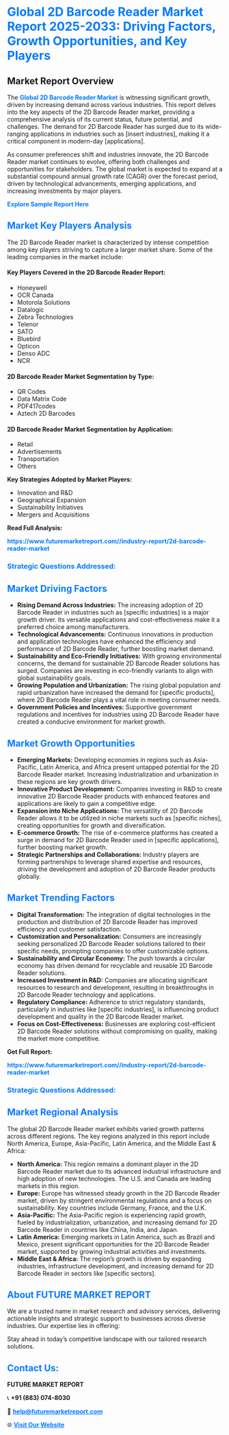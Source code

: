 <h1 style="color: #007BFF;">Global 2D Barcode Reader Market Report 2025-2033: Driving Factors, Growth Opportunities, and Key Players</h1>

<section id="overview">
<h2>Market Report Overview</h2>
<p>The <a href="https://www.futuremarketreport.com//industry-report/2d-barcode-reader-market" style="color: #007BFF; text-decoration: none;"><strong>Global 2D Barcode Reader Market</strong></a> is witnessing significant growth, driven by increasing demand across various industries. This report delves into the key aspects of the 2D Barcode Reader market, providing a comprehensive analysis of its current status, future potential, and challenges. The demand for 2D Barcode Reader has surged due to its wide-ranging applications in industries such as [insert industries], making it a critical component in modern-day [applications].</p>
<p>As consumer preferences shift and industries innovate, the 2D Barcode Reader market continues to evolve, offering both challenges and opportunities for stakeholders. The global market is expected to expand at a substantial compound annual growth rate (CAGR) over the forecast period, driven by technological advancements, emerging applications, and increasing investments by major players.</p>
</section>

<section id="overview">
<p><a href="https://www.futuremarketreport.com//request-sample/reportId=63064" style="color: #007BFF; text-decoration: none;"><strong>Explore Sample Report Here</strong></a></p>
</section>

<section id="key-players">
<h2 style="color: #007BFF;">Market Key Players Analysis</h2>
<p>The 2D Barcode Reader market is characterized by intense competition among key players striving to capture a larger market share. Some of the leading companies in the market include:</p>
<h4>Key Players Covered in the 2D Barcode Reader Report:</h4>
<ul><li>Honeywell</li><li>OCR Canada</li><li>Motorola Solutions</li><li>Datalogic</li><li>Zebra Technologies</li><li>Telenor</li><li>SATO</li><li>Bluebird</li><li>Opticon</li><li>Denso ADC</li><li>NCR</li></ul>
<h4>2D Barcode Reader Market Segmentation by Type:</h4>
<ul><li>QR Codes</li><li>Data Matrix Code</li><li>PDF417codes</li><li>Aztech 2D Barcodes</li></ul>

<h4>2D Barcode Reader Market Segmentation by Application:</h4>
<ul><li>Retail</li><li>Advertisements</li><li>Transportation</li><li>Others</li></ul>
<p><strong>Key Strategies Adopted by Market Players:</strong></p>
<ul>
<li>Innovation and R&D</li>
<li>Geographical Expansion</li>
<li>Sustainability Initiatives</li>
<li>Mergers and Acquisitions</li>
</ul>
</section>

<section>
<p><strong>Read Full Analysis: </strong></p><a href="https://www.futuremarketreport.com//industry-report/2d-barcode-reader-market" style="color: #007BFF; text-decoration: none;"><strong>https://www.futuremarketreport.com//industry-report/2d-barcode-reader-market</strong></a>
<h3 style="color: #007BFF;">Strategic Questions Addressed:</h3>
</section>

<section id="driving-factors">
<h2 style="color: #007BFF;">Market Driving Factors</h2>
<ul>
<li><strong>Rising Demand Across Industries:</strong> The increasing adoption of 2D Barcode Reader in industries such as [specific industries] is a major growth driver. Its versatile applications and cost-effectiveness make it a preferred choice among manufacturers.</li>
<li><strong>Technological Advancements:</strong> Continuous innovations in production and application technologies have enhanced the efficiency and performance of 2D Barcode Reader, further boosting market demand.</li>
<li><strong>Sustainability and Eco-Friendly Initiatives:</strong> With growing environmental concerns, the demand for sustainable 2D Barcode Reader solutions has surged. Companies are investing in eco-friendly variants to align with global sustainability goals.</li>
<li><strong>Growing Population and Urbanization:</strong> The rising global population and rapid urbanization have increased the demand for [specific products], where 2D Barcode Reader plays a vital role in meeting consumer needs.</li>
<li><strong>Government Policies and Incentives:</strong> Supportive government regulations and incentives for industries using 2D Barcode Reader have created a conducive environment for market growth.</li>
</ul>
</section>

<section id="growth-opportunities">
<h2 style="color: #007BFF;">Market Growth Opportunities</h2>
<ul>
<li><strong>Emerging Markets:</strong> Developing economies in regions such as Asia-Pacific, Latin America, and Africa present untapped potential for the 2D Barcode Reader market. Increasing industrialization and urbanization in these regions are key growth drivers.</li>
<li><strong>Innovative Product Development:</strong> Companies investing in R&D to create innovative 2D Barcode Reader products with enhanced features and applications are likely to gain a competitive edge.</li>
<li><strong>Expansion into Niche Applications:</strong> The versatility of 2D Barcode Reader allows it to be utilized in niche markets such as [specific niches], creating opportunities for growth and diversification.</li>
<li><strong>E-commerce Growth:</strong> The rise of e-commerce platforms has created a surge in demand for 2D Barcode Reader used in [specific applications], further boosting market growth.</li>
<li><strong>Strategic Partnerships and Collaborations:</strong> Industry players are forming partnerships to leverage shared expertise and resources, driving the development and adoption of 2D Barcode Reader products globally.</li>
</ul>
</section>

<section id="trending-factors">
<h2 style="color: #007BFF;">Market Trending Factors</h2>
<ul>
<li><strong>Digital Transformation:</strong> The integration of digital technologies in the production and distribution of 2D Barcode Reader has improved efficiency and customer satisfaction.</li>
<li><strong>Customization and Personalization:</strong> Consumers are increasingly seeking personalized 2D Barcode Reader solutions tailored to their specific needs, prompting companies to offer customizable options.</li>
<li><strong>Sustainability and Circular Economy:</strong> The push towards a circular economy has driven demand for recyclable and reusable 2D Barcode Reader solutions.</li>
<li><strong>Increased Investment in R&D:</strong> Companies are allocating significant resources to research and development, resulting in breakthroughs in 2D Barcode Reader technology and applications.</li>
<li><strong>Regulatory Compliance:</strong> Adherence to strict regulatory standards, particularly in industries like [specific industries], is influencing product development and quality in the 2D Barcode Reader market.</li>
<li><strong>Focus on Cost-Effectiveness:</strong> Businesses are exploring cost-efficient 2D Barcode Reader solutions without compromising on quality, making the market more competitive.</li>
</ul>
</section>

<section>
<p><strong>Get Full Report: </strong></p><a href="https://www.futuremarketreport.com//industry-report/2d-barcode-reader-market" style="color: #007BFF; text-decoration: none;"><strong>https://www.futuremarketreport.com//industry-report/2d-barcode-reader-market</strong></a>
<h3 style="color: #007BFF;">Strategic Questions Addressed:</h3>
</section>


<section id="regional-analysis">
<h2 style="color: #007BFF;">Market Regional Analysis</h2>
<p>The global 2D Barcode Reader market exhibits varied growth patterns across different regions. The key regions analyzed in this report include North America, Europe, Asia-Pacific, Latin America, and the Middle East & Africa:</p>
<ul>
<li><strong>North America:</strong> This region remains a dominant player in the 2D Barcode Reader market due to its advanced industrial infrastructure and high adoption of new technologies. The U.S. and Canada are leading markets in this region.</li>
<li><strong>Europe:</strong> Europe has witnessed steady growth in the 2D Barcode Reader market, driven by stringent environmental regulations and a focus on sustainability. Key countries include Germany, France, and the U.K.</li>
<li><strong>Asia-Pacific:</strong> The Asia-Pacific region is experiencing rapid growth, fueled by industrialization, urbanization, and increasing demand for 2D Barcode Reader in countries like China, India, and Japan.</li>
<li><strong>Latin America:</strong> Emerging markets in Latin America, such as Brazil and Mexico, present significant opportunities for the 2D Barcode Reader market, supported by growing industrial activities and investments.</li>
<li><strong>Middle East & Africa:</strong> The region’s growth is driven by expanding industries, infrastructure development, and increasing demand for 2D Barcode Reader in sectors like [specific sectors].</li>
</ul>
</section>

<footer>
<h2 style="color: #007BFF;">About FUTURE MARKET REPORT</h2>
<p>We are a trusted name in market research and advisory services, delivering actionable insights and strategic support to businesses across diverse industries. Our expertise lies in offering:</p>

<p>Stay ahead in today’s competitive landscape with our tailored research solutions.</p>

<h2 style="color: #007BFF;">Contact Us:</h2>
<p><strong>FUTURE MARKET REPORT</strong></p>
<p>📞 <strong>+91 (883) 074-8030</strong></p>
<p>📧 <strong><a href="mailto:help@futuremarketreport.com" style="color: #007BFF;">help@futuremarketreport.com</a></strong></p>
<p>🌐 <strong><a href="https://www.futuremarketreport.com/" style="color: #007BFF;">Visit Our Website</a></strong></p>
</footer>
